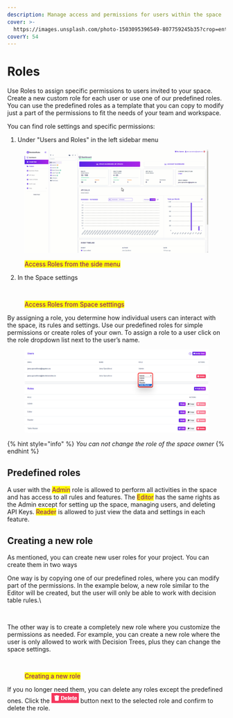 ```yaml
---
description: Manage access and permissions for users within the space
cover: >-
  https://images.unsplash.com/photo-1503095396549-807759245b35?crop=entropy&cs=srgb&fm=jpg&ixid=M3wxOTcwMjR8MHwxfHNlYXJjaHwyfHxhY3RvcnN8ZW58MHx8fHwxNzAxODc1NDk1fDA&ixlib=rb-4.0.3&q=85
coverY: 54
---
```


# Roles

Use Roles to assign specific permissions to users invited to your space. Create a new custom role for each user or use one of our predefined roles. You can use the predefined roles as a template that you can copy to modify just a part of the permissions to fit the needs of your team and workspace.

You can find role settings and specific permissions:

1. Under "Users and Roles" in the left sidebar menu

<figure><img src="../../.gitbook/assets/rolesfrommenu.gif" alt=""><figcaption><p><mark style="color:purple;">Access Roles from the side menu</mark></p></figcaption></figure>

2. In the Space settings

<figure><img src="../../.gitbook/assets/rolesfromspacesettings (1).gif" alt=""><figcaption><p><mark style="color:purple;">Access Roles from Space setttings</mark></p></figcaption></figure>

By assigning a role, you determine how individual users can interact with the space, its rules and settings. Use our predefined roles for simple permissions or create roles of your own. To assign a role to a user click on the role dropdown list next to the user’s name.

<figure><img src="../../.gitbook/assets/assignrole.png" alt=""><figcaption></figcaption></figure>

{% hint style="info" %}
_You can not change the role of the space owner_
{% endhint %}

## Predefined roles

A user with the <mark style="color:purple;">Admin</mark> role is allowed to perform all activities in the space and has access to all rules and features. The <mark style="color:purple;">Editor</mark> has the same rights as the Admin except for setting up the space, managing users, and deleting API Keys. <mark style="color:purple;">Reader</mark> is allowed to just view the data and settings in each feature.

## Creating a new role

As mentioned, you can create new user roles for your project. You can create them in two ways

One way is by copying one of our predefined roles, where you can modify part of the permissions. In the example below, a new role similar to the Editor will be created, but the user will only be able to work with decision table rules.\


<figure><img src="../../.gitbook/assets/copyfromeditorrole (1).gif" alt=""><figcaption></figcaption></figure>

The other way is to create a completely new role where you customize the permissions as needed. For example, you can create a new role where the user is only allowed to work with Decision Trees, plus they can change the space settings.

<figure><img src="../../.gitbook/assets/newrole.gif" alt=""><figcaption><p><mark style="color:purple;">Creating a new role</mark></p></figcaption></figure>

If you no longer need them, you can delete any roles except the predefined ones. Click the ![](<../../.gitbook/assets/deleterolebtn (1).png>) button next to the selected role and confirm to delete the role.
